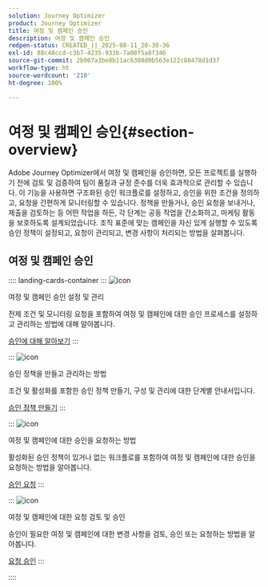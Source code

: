 ```yaml
---
solution: Journey Optimizer
product: Journey Optimizer
title: 여정 및 캠페인 승인
description: 여정 및 캠페인 승인
redpen-status: CREATED_||_2025-08-11_20-30-36
exl-id: 88c48ccd-c3b7-4235-933b-7a08f5a8f346
source-git-commit: 2b907a3be8b11ac6308d0b563e122c88478d1d37
workflow-type: ht
source-wordcount: '210'
ht-degree: 100%

---
```


# 여정 및 캠페인 승인{#section-overview}

Adobe Journey Optimizer에서 여정 및 캠페인을 승인하면, 모든 프로젝트를 실행하기 전에 검토 및 검증하여 팀이 품질과 규정 준수를 더욱 효과적으로 관리할 수 있습니다. 이 기능을 사용하면 구조화된 승인 워크플로를 설정하고, 승인을 위한 조건을 정의하고, 요청을 간편하게 모니터링할 수 있습니다. 정책을 만들거나, 승인 요청을 보내거나, 제출을 검토하는 등 어떤 작업을 하든, 각 단계는 공동 작업을 간소화하고, 마케팅 활동을 보호하도록 설계되었습니다. 조직 표준에 맞는 캠페인을 자신 있게 실행할 수 있도록 승인 정책이 설정되고, 요청이 관리되고, 변경 사항이 처리되는 방법을 살펴봅니다.

## 여정 및 캠페인 승인

:::: landing-cards-container
:::
![icon](https://cdn.experienceleague.adobe.com/icons/book.svg)

여정 및 캠페인 승인 설정 및 관리

전제 조건 및 모니터링 요청을 포함하여 여정 및 캠페인에 대한 승인 프로세스를 설정하고 관리하는 방법에 대해 알아봅니다.

[승인에 대해 알아보기](../using/test-approve/gs-approval.md)
:::

:::
![icon](https://cdn.experienceleague.adobe.com/icons/gear.svg)

승인 정책을 만들고 관리하는 방법

조건 및 활성화를 포함한 승인 정책 만들기, 구성 및 관리에 대한 단계별 안내서입니다.

[승인 정책 만들기](../using/test-approve/approval-policies.md)
:::

:::
![icon](https://cdn.experienceleague.adobe.com/icons/list-check.svg)

여정 및 캠페인에 대한 승인을 요청하는 방법

활성화된 승인 정책이 있거나 없는 워크플로를 포함하여 여정 및 캠페인에 대한 승인을 요청하는 방법을 알아봅니다.

[승인 요청](../using/test-approve/request-approval.md)
:::

:::
![icon](https://cdn.experienceleague.adobe.com/icons/shield-halved.svg)

여정 및 캠페인에 대한 요청 검토 및 승인

승인이 필요한 여정 및 캠페인에 대한 변경 사항을 검토, 승인 또는 요청하는 방법을 알아봅니다.

[요청 승인](../using/test-approve/review-approve-request.md)
:::

::::
